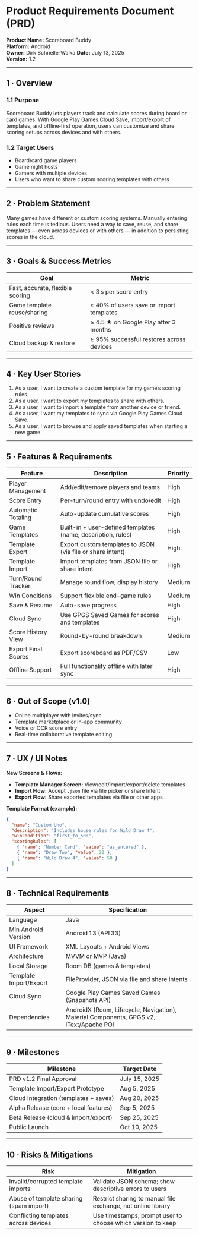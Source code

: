 # Product Requirements Document (PRD)

**Product Name:** Scoreboard Buddy  
**Platform:** Android  
**Owner:** Dirk Schnelle-Walka
**Date:** July 13, 2025  
**Version:** 1.2

---

## 1 · Overview

### 1.1 Purpose  
Scoreboard Buddy lets players track and calculate scores during board or card games. With Google Play Games Cloud Save, import/export of templates, and offline‑first operation, users can customize and share scoring setups across devices and with others.

### 1.2 Target Users  
- Board/card game players  
- Game night hosts  
- Gamers with multiple devices  
- Users who want to share custom scoring templates with others

---

## 2 · Problem Statement

Many games have different or custom scoring systems. Manually entering rules each time is tedious. Users need a way to save, reuse, and share templates — even across devices or with others — in addition to persisting scores in the cloud.

---

## 3 · Goals & Success Metrics

| Goal                           | Metric                                           |
|-------------------------------|--------------------------------------------------|
| Fast, accurate, flexible scoring | < 3 s per score entry                          |
| Game template reuse/sharing     | ≥ 40% of users save or import templates        |
| Positive reviews                | ≥ 4.5 ★ on Google Play after 3 months           |
| Cloud backup & restore          | ≥ 95% successful restores across devices        |

---

## 4 · Key User Stories

1. As a user, I want to create a custom template for my game’s scoring rules.  
2. As a user, I want to export my templates to share with others.  
3. As a user, I want to import a template from another device or friend.  
4. As a user, I want my templates to sync via Google Play Games Cloud Save.  
5. As a user, I want to browse and apply saved templates when starting a new game.

---

## 5 · Features & Requirements

| Feature               | Description                                                         | Priority |
|-----------------------|---------------------------------------------------------------------|----------|
| Player Management     | Add/edit/remove players and teams                                   | High     |
| Score Entry           | Per-turn/round entry with undo/edit                                | High     |
| Automatic Totaling    | Auto-update cumulative scores                                       | High     |
| Game Templates        | Built-in + user-defined templates (name, description, rules)        | High     |
| Template Export       | Export custom templates to JSON (via file or share intent)          | High     |
| Template Import       | Import templates from JSON file or share intent                     | High     |
| Turn/Round Tracker    | Manage round flow, display history                                  | Medium   |
| Win Conditions        | Support flexible end-game rules                                     | Medium   |
| Save & Resume         | Auto-save progress                                                  | High     |
| Cloud Sync            | Use GPGS Saved Games for scores and templates                       | High     |
| Score History View    | Round-by-round breakdown                                            | Medium   |
| Export Final Scores   | Export scoreboard as PDF/CSV                                        | Low      |
| Offline Support       | Full functionality offline with later sync                          | High     |

---

## 6 · Out of Scope (v1.0)

- Online multiplayer with invites/sync  
- Template marketplace or in-app community  
- Voice or OCR score entry  
- Real-time collaborative template editing

---

## 7 · UX / UI Notes

**New Screens & Flows:**  
- **Template Manager Screen:** View/edit/import/export/delete templates  
- **Import Flow:** Accept `.json` file via file picker or share Intent  
- **Export Flow:** Share exported templates via file or other apps  

**Template Format (example):**
```json
{
  "name": "Custom Uno",
  "description": "Includes house rules for Wild Draw 4",
  "winCondition": "first_to_500",
  "scoringRules": [
    { "name": "Number Card", "value": "as_entered" },
    { "name": "Draw Two", "value": 20 },
    { "name": "Wild Draw 4", "value": 50 }
  ]
}
```

---

## 8 · Technical Requirements

| Aspect                    | Specification                                                       |
|--------------------------|----------------------------------------------------------------------|
| Language                 | Java                                                                 |
| Min Android Version      | Android 13 (API 33)                                                 |
| UI Framework             | XML Layouts + Android Views                                         |
| Architecture             | MVVM or MVP (Java)                                                  |
| Local Storage            | Room DB (games & templates)                                         |
| Template Import/Export   | FileProvider, JSON via file and share intents                       |
| Cloud Sync               | Google Play Games Saved Games (Snapshots API)                       |
| Dependencies             | AndroidX (Room, Lifecycle, Navigation), Material Components, GPGS v2, iText/Apache POI |

---

## 9 · Milestones

| Milestone                              | Target Date    |
|----------------------------------------|----------------|
| PRD v1.2 Final Approval                | July 15, 2025  |
| Template Import/Export Prototype       | Aug 5, 2025    |
| Cloud Integration (templates + saves) | Aug 20, 2025   |
| Alpha Release (core + local features) | Sep 5, 2025    |
| Beta Release (cloud & import/export)  | Sep 25, 2025   |
| Public Launch                         | Oct 10, 2025   |

---

## 10 · Risks & Mitigations

| Risk                                    | Mitigation                                                    |
|-----------------------------------------|---------------------------------------------------------------|
| Invalid/corrupted template imports      | Validate JSON schema; show descriptive errors to users        |
| Abuse of template sharing (spam import) | Restrict sharing to manual file exchange, not online library  |
| Conflicting templates across devices    | Use timestamps; prompt user to choose which version to keep   |
